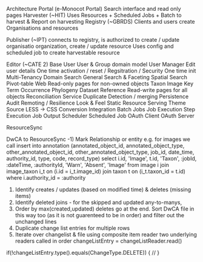 
Architecture
Portal (e-Monocot Portal)
  Search interface and read only pages
Harvester (~HIT)
  Uses Resources + Scheduled Jobs + Batch to harvest & Report on harvesting
Registry (~GBRDS)
  Clients and users create Organisations and resources 	
  
Publisher (~IPT)
   connects to registry, is authorized to create / update organisatio  organization, create / update resource
   Uses config and scheduled job to create harvestable resource

Editor (~CATE 2)
Base
  User
    User & Group domain model
    User Manager
    Edit user details
    One time activation / reset
   / Regsitration / Security
  One time init
  Multi-Tenancy
  Domain
  Search
    General Search & Faceting
    Spatial Search
    Pivot-table
  Web
    Read-only pages for non-owned objects
      Taxon
      Image
      Key
      Term
      Occurrence
      Phylogeny
      Dataset
      Reference
    Read-write pages for all objects
  Reconciliation Service
  Duplicate Detection / merging
  Persistence
    Audit
  Remoting / Resilience
  Look & Feel
    Static Resource Serving
    Theme Source
    LESS -> CSS Conversion
  Integration
  Batch
    Jobs
      Job Execution
        Step Execution
        Job Output
  Scheduler
    Scheduled Job
  OAuth Client
  OAuth Server


ResourceSync

DwCA to ResourceSync
-1) Mark Relationship or entity e.g. for images we call 
  insert into annotation (annotated_object_id, annotated_object_type, other_annotated_object_id, other_annotated_object_type, job_id, date_time, authority_id, type, code, record_type) select i.id, 'Image', t.id, 'Taxon', :jobId, :dateTime, :authorityId, 'Warn', 'Absent', 'Image' from image i join image_taxon i_t on (i.id = i_t.image_id) join taxon t on (i_t.taxon_id = t.id) where i.authority_id = :authority
1) Identify creates / updates (based on modified time) & deletes (missing items)
2) Identify deleted joins - for the skipped and updated any-to-manys,
2) Order by max(created,updated) deletes go at the end. Sort DwCA file in this way too (as it is not guarenteed to be in order) and filter out the unchanged lines
3) Duplicate change list entries for multiple rows
3) Iterate over changelist & file using composite item reader
two underlying readers called in order
 changeListEntry = changeListReader.read()

 if(!changeListEntry.type().equals(ChangeType.DELETE)) {
    //
 }
